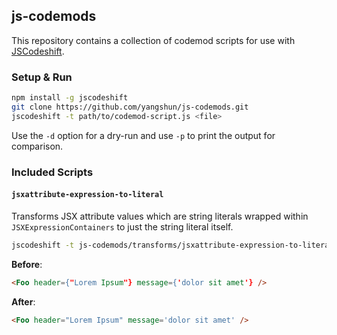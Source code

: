 ## js-codemods

This repository contains a collection of codemod scripts for use with
[JSCodeshift](https://github.com/facebook/jscodeshift).

### Setup & Run

```sh
npm install -g jscodeshift
git clone https://github.com/yangshun/js-codemods.git
jscodeshift -t path/to/codemod-script.js <file>
```

Use the `-d` option for a dry-run and use `-p` to print the output for
comparison.

### Included Scripts

#### `jsxattribute-expression-to-literal`

Transforms JSX attribute values which are string literals wrapped within `JSXExpressionContainers` to just the string literal itself.

```sh
jscodeshift -t js-codemods/transforms/jsxattribute-expression-to-literal.js <file>
```

**Before**:

```html
<Foo header={"Lorem Ipsum"} message={'dolor sit amet'} />
```

**After**:

```html
<Foo header="Lorem Ipsum" message='dolor sit amet' />
```
